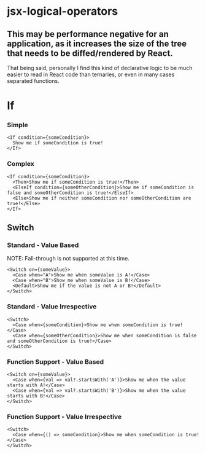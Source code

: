# jsx-logical-operators

## This may be performance negative for an application, as it increases the size of the tree that needs to be diffed/rendered by React.

That being said, personally I find this kind of declarative logic to be much easier to read in React code than ternaries, or even in many cases separated functions.

# If

### Simple

```tsx
<If condition={someCondition}>
  Show me if someCondition is true!
</If>
```

### Complex

```tsx
<If condition={someCondition}>
  <Then>Show me if someCondition is true!</Then>
  <ElseIf condition={someOtherCondition}>Show me if someCondition is false and someOtherCondition is true!</ElseIf>
  <Else>Show me if neither someCondition nor someOtherCondition are true!</Else>
</If>
```

## Switch

### Standard - Value Based

NOTE: Fall-through is not supported at this time.

```tsx
<Switch on={someValue}>
  <Case when="A">Show me when someValue is A!</Case>
  <Case when="B">Show me when someValue is B!</Case>
  <Default>Show me if the value is not A or B!</Default>
</Switch>
```

### Standard - Value Irrespective

```tsx
<Switch>
  <Case when={someCondition}>Show me when someCondition is true!</Case>
  <Case when={someOtherCondition}>Show me when someCondition is false and someOtherCondition is true!</Case>
</Switch>
```

### Function Support - Value Based

```tsx
<Switch on={someValue}>
  <Case when={val => val?.startsWith('A')}>Show me when the value starts with A!</Case>
  <Case when={val => val?.startsWith('B')}>Show me when the value starts with B!</Case>
</Switch>
```

### Function Support - Value Irrespective

```tsx
<Switch>
  <Case when={() => someCondition}>Show me when someCondition is true!</Case>
</Switch>
```
